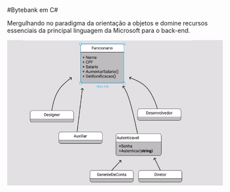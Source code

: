 #Bytebank em C#

Mergulhando no paradigma da orientação a objetos e domine recursos essenciais da principal linguagem da Microsoft para o back-end.


![](bytebank/readme/imagem.png )
